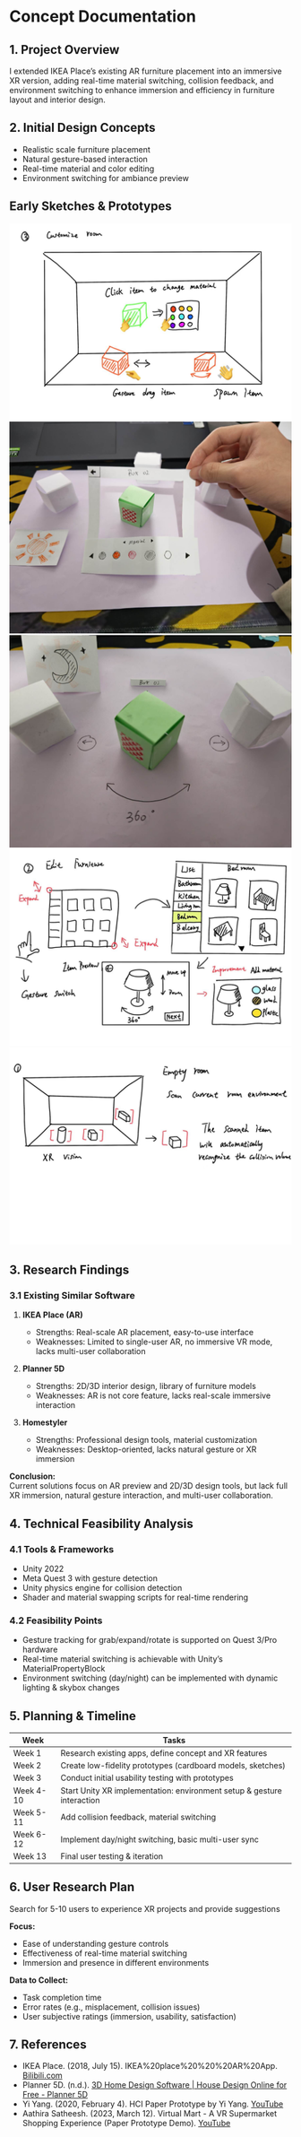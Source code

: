 # Concept Documentation

## 1. Project Overview
I extended IKEA Place’s existing AR furniture placement into an immersive XR version, adding real-time material switching, collision feedback, and environment switching to enhance immersion and efficiency in furniture layout and interior design.

## 2. Initial Design Concepts
- Realistic scale furniture placement
- Natural gesture-based interaction
- Real-time material and color editing
- Environment switching for ambiance preview

## Early Sketches & Prototypes

![Sketch 1](2e72bcd53b3c09bc8594355ce7e0a00c.jpg)
![Sketch 2](Documentation/Concept/1226b629bee8d51f6a3a016ab89adddb.jpg)
![Sketch 3](Documentation/Concept/3bac8877df3ee727fbfa3ba124d2b00b.jpg)
![Sketch 4](Documentation/Concept/55979dacacbdb3a1c2f01143f6cbef6f.jpg)
![Sketch 5](Documentation/Concept/baaf836ae353372f423bf1962886f09b.jpg)

## 3. Research Findings

### 3.1 Existing Similar Software
1. **IKEA Place (AR)**
   - Strengths: Real-scale AR placement, easy-to-use interface
   - Weaknesses: Limited to single-user AR, no immersive VR mode, lacks multi-user collaboration

2. **Planner 5D**
   - Strengths: 2D/3D interior design, library of furniture models
   - Weaknesses: AR is not core feature, lacks real-scale immersive interaction

3. **Homestyler**
   - Strengths: Professional design tools, material customization
   - Weaknesses: Desktop-oriented, lacks natural gesture or XR immersion

**Conclusion:**  
Current solutions focus on AR preview and 2D/3D design tools, but lack full XR immersion, natural gesture interaction, and multi-user collaboration.

## 4. Technical Feasibility Analysis

### 4.1 Tools & Frameworks
- Unity 2022
- Meta Quest 3 with gesture detection
- Unity physics engine for collision detection
- Shader and material swapping scripts for real-time rendering

### 4.2 Feasibility Points
- Gesture tracking for grab/expand/rotate is supported on Quest 3/Pro hardware
- Real-time material switching is achievable with Unity’s MaterialPropertyBlock
- Environment switching (day/night) can be implemented with dynamic lighting & skybox changes

## 5. Planning & Timeline
| Week | Tasks |
|------|-------|
| Week 1 | Research existing apps, define concept and XR features |
| Week 2 | Create low-fidelity prototypes (cardboard models, sketches) |
| Week 3 | Conduct initial usability testing with prototypes |
| Week 4-10 | Start Unity XR implementation: environment setup & gesture interaction |
| Week 5-11 | Add collision feedback, material switching |
| Week 6-12 | Implement day/night switching, basic multi-user sync |
| Week 13 | Final user testing & iteration |

## 6. User Research Plan
Search for 5-10 users to experience XR projects and provide suggestions

**Focus:**
- Ease of understanding gesture controls
- Effectiveness of real-time material switching
- Immersion and presence in different environments

**Data to Collect:**
- Task completion time
- Error rates (e.g., misplacement, collision issues)
- User subjective ratings (immersion, usability, satisfaction)

## 7. References
- IKEA Place. (2018, July 15). IKEA%20place%20%20%20AR%20App. [Bilibili.com](https://www.bilibili.com/video/BV1Qs411J7J5/?spm_id_from=333.1007.top_right_bar_window_history.content.click)
- Planner 5D. (n.d.). [3D Home Design Software | House Design Online for Free - Planner 5D](https://planner5d.com)
- Yi Yang. (2020, February 4). HCI Paper Prototype by Yi Yang. [YouTube](https://www.youtube.com/watch?v=e5iuxs-MUw8)
- Aathira Satheesh. (2023, March 12). Virtual Mart - A VR Supermarket Shopping Experience (Paper Prototype Demo). [YouTube](https://www.youtube.com/watch?v=NaFte_rn_10)
